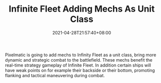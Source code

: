 ﻿---
title: "Infinite Fleet Adding Mechs As Unit Class"
date: 2021-04-28T21:57:40+08:00
lastmod: 2021-04-28T16:45:40+08:00
draft: false
authors: ["Alarice"]
description: "Pixelmatic is going to add mechs to Infinity Fleet as a unit class, bring more dynamic and strategic combat to the battlefield. These mechs benefit the real-time strategy gameplay of Infinite Fleet. In addition certain ships will have weak points on for example their backside or their bottom, promoting flanking and tactical maneuvering during combat."
featuredImage: "infinite-fleet-adding-mechs-as-unit-class.png"
tags: ["Virtual World","Play to Earn"]
categories: ["news"]
news: ["Virtual World"]
weight: 
lightgallery: true
pinned: false
recommend: false
recommend1: false
---

Pixelmatic is going to add mechs to Infinity Fleet as a unit class, bring more dynamic and strategic combat to the battlefield. These mechs benefit the real-time strategy gameplay of Infinite Fleet. In addition certain ships will have weak points on for example their backside or their bottom, promoting flanking and tactical maneuvering during combat.

<!--more-->

